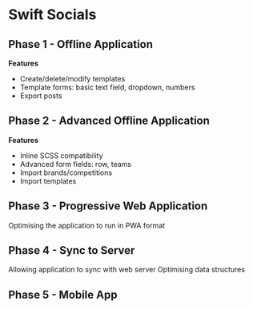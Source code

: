 # Swift Socials

## Phase 1 - Offline Application
**Features**
- Create/delete/modify templates
- Template forms: basic text field, dropdown, numbers
- Export posts

## Phase 2 - Advanced Offline Application
**Features**
- Inline SCSS compatibility
- Advanced form fields: row, teams
- Import brands/competitions
- Import templates

## Phase 3 - Progressive Web Application
Optimising the application to run in PWA format


## Phase 4 - Sync to Server
Allowing application to sync with web server
Optimising data structures

## Phase 5 - Mobile App

